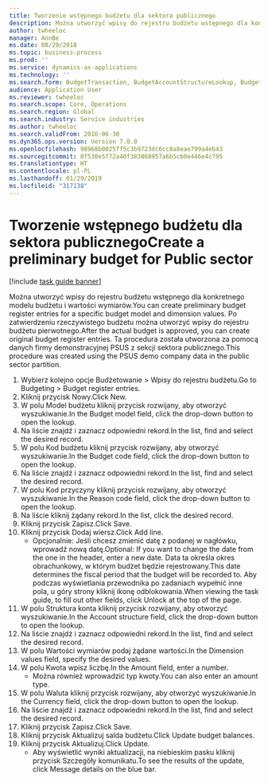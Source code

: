 ```yaml
---
title: Tworzenie wstępnego budżetu dla sektora publicznego
description: Można utworzyć wpisy do rejestru budżetu wstępnego dla konkretnego modelu budżetu i wartości wymiarów.
author: twheeloc
manager: AnnBe
ms.date: 08/29/2018
ms.topic: business-process
ms.prod: ''
ms.service: dynamics-ax-applications
ms.technology: ''
ms.search.form: BudgetTransaction, BudgetAccountStructureLookup, BudgetTransactionMultiPost
audience: Application User
ms.reviewer: twheeloc
ms.search.scope: Core, Operations
ms.search.region: Global
ms.search.industry: Service industries
ms.author: twheeloc
ms.search.validFrom: 2016-06-30
ms.dyn365.ops.version: Version 7.0.0
ms.openlocfilehash: 98968b0025ff5c3b9723dc6cc8a8eae799a4eb43
ms.sourcegitcommit: 0f530e5f72a40f383868957a6b5cb0e446e4c795
ms.translationtype: HT
ms.contentlocale: pl-PL
ms.lasthandoff: 01/29/2019
ms.locfileid: "317138"
---
```

# <a name="create-a-preliminary-budget-for-public-sector"></a><span data-ttu-id="9a936-103">Tworzenie wstępnego budżetu dla sektora publicznego</span><span class="sxs-lookup"><span data-stu-id="9a936-103">Create a preliminary budget for Public sector</span></span>

[!include [task guide banner](../../includes/task-guide-banner.md)]

<span data-ttu-id="9a936-104">Można utworzyć wpisy do rejestru budżetu wstępnego dla konkretnego modelu budżetu i wartości wymiarów.</span><span class="sxs-lookup"><span data-stu-id="9a936-104">You can create preliminary budget register entries for a specific budget model and dimension values.</span></span> <span data-ttu-id="9a936-105">Po zatwierdzeniu rzeczywistego budżetu można utworzyć wpisy do rejestru budżetu pierwotnego.</span><span class="sxs-lookup"><span data-stu-id="9a936-105">After the actual budget is approved, you can create original budget register entries.</span></span> <span data-ttu-id="9a936-106">Ta procedura została utworzona za pomocą danych firmy demonstracyjnej PSUS z sekcji sektora publicznego.</span><span class="sxs-lookup"><span data-stu-id="9a936-106">This procedure was created using the PSUS demo company data in the public sector partition.</span></span>

1. <span data-ttu-id="9a936-107">Wybierz kolejno opcje Budżetowanie > Wpisy do rejestru budżetu.</span><span class="sxs-lookup"><span data-stu-id="9a936-107">Go to Budgeting > Budget register entries.</span></span>
2. <span data-ttu-id="9a936-108">Kliknij przycisk Nowy.</span><span class="sxs-lookup"><span data-stu-id="9a936-108">Click New.</span></span>
3. <span data-ttu-id="9a936-109">W polu Model budżetu kliknij przycisk rozwijany, aby otworzyć wyszukiwanie.</span><span class="sxs-lookup"><span data-stu-id="9a936-109">In the Budget model field, click the drop-down button to open the lookup.</span></span>
4. <span data-ttu-id="9a936-110">Na liście znajdź i zaznacz odpowiedni rekord.</span><span class="sxs-lookup"><span data-stu-id="9a936-110">In the list, find and select the desired record.</span></span>
5. <span data-ttu-id="9a936-111">W polu Kod budżetu kliknij przycisk rozwijany, aby otworzyć wyszukiwanie.</span><span class="sxs-lookup"><span data-stu-id="9a936-111">In the Budget code field, click the drop-down button to open the lookup.</span></span>
6. <span data-ttu-id="9a936-112">Na liście znajdź i zaznacz odpowiedni rekord.</span><span class="sxs-lookup"><span data-stu-id="9a936-112">In the list, find and select the desired record.</span></span>
7. <span data-ttu-id="9a936-113">W polu Kod przyczyny kliknij przycisk rozwijany, aby otworzyć wyszukiwanie.</span><span class="sxs-lookup"><span data-stu-id="9a936-113">In the Reason code field, click the drop-down button to open the lookup.</span></span>
8. <span data-ttu-id="9a936-114">Na liście kliknij żądany rekord.</span><span class="sxs-lookup"><span data-stu-id="9a936-114">In the list, click the desired record.</span></span>
9. <span data-ttu-id="9a936-115">Kliknij przycisk Zapisz.</span><span class="sxs-lookup"><span data-stu-id="9a936-115">Click Save.</span></span>
10. <span data-ttu-id="9a936-116">Kliknij przycisk Dodaj wiersz.</span><span class="sxs-lookup"><span data-stu-id="9a936-116">Click Add line.</span></span>
    * <span data-ttu-id="9a936-117">Opcjonalnie: Jeśli chcesz zmienić datę z podanej w nagłówku, wprowadź nową datę.</span><span class="sxs-lookup"><span data-stu-id="9a936-117">Optional: If you want to change the date from the one in the header, enter a new date.</span></span> <span data-ttu-id="9a936-118">Data ta określa okres obrachunkowy, w którym budżet będzie rejestrowany.</span><span class="sxs-lookup"><span data-stu-id="9a936-118">This date determines the fiscal period that the budget will be recorded to.</span></span> <span data-ttu-id="9a936-119">Aby podczas wyświetlania przewodnika po zadaniach wypełnić inne pola, u góry strony kliknij ikonę odblokowania.</span><span class="sxs-lookup"><span data-stu-id="9a936-119">When viewing the task guide, to fill out other fields, click Unlock at the top of the page.</span></span>  
11. <span data-ttu-id="9a936-120">W polu Struktura konta kliknij przycisk rozwijany, aby otworzyć wyszukiwanie.</span><span class="sxs-lookup"><span data-stu-id="9a936-120">In the Account structure field, click the drop-down button to open the lookup.</span></span>
12. <span data-ttu-id="9a936-121">Na liście znajdź i zaznacz odpowiedni rekord.</span><span class="sxs-lookup"><span data-stu-id="9a936-121">In the list, find and select the desired record.</span></span>
13. <span data-ttu-id="9a936-122">W polu Wartości wymiarów podaj żądane wartości.</span><span class="sxs-lookup"><span data-stu-id="9a936-122">In the Dimension values field, specify the desired values.</span></span>
14. <span data-ttu-id="9a936-123">W polu Kwota wpisz liczbę.</span><span class="sxs-lookup"><span data-stu-id="9a936-123">In the Amount field, enter a number.</span></span>
    * <span data-ttu-id="9a936-124">Można również wprowadzić typ kwoty.</span><span class="sxs-lookup"><span data-stu-id="9a936-124">You can also enter an amount type.</span></span>  
15. <span data-ttu-id="9a936-125">W polu Waluta kliknij przycisk rozwijany, aby otworzyć wyszukiwanie.</span><span class="sxs-lookup"><span data-stu-id="9a936-125">In the Currency field, click the drop-down button to open the lookup.</span></span>
16. <span data-ttu-id="9a936-126">Na liście znajdź i zaznacz odpowiedni rekord.</span><span class="sxs-lookup"><span data-stu-id="9a936-126">In the list, find and select the desired record.</span></span>
17. <span data-ttu-id="9a936-127">Kliknij przycisk Zapisz.</span><span class="sxs-lookup"><span data-stu-id="9a936-127">Click Save.</span></span>
18. <span data-ttu-id="9a936-128">Kliknij przycisk Aktualizuj salda budżetu.</span><span class="sxs-lookup"><span data-stu-id="9a936-128">Click Update budget balances.</span></span>
19. <span data-ttu-id="9a936-129">Kliknij przycisk Aktualizuj.</span><span class="sxs-lookup"><span data-stu-id="9a936-129">Click Update.</span></span>
    * <span data-ttu-id="9a936-130">Aby wyświetlić wyniki aktualizacji, na niebieskim pasku kliknij przycisk Szczegóły komunikatu.</span><span class="sxs-lookup"><span data-stu-id="9a936-130">To see the results of the update, click Message details on the blue bar.</span></span>  

